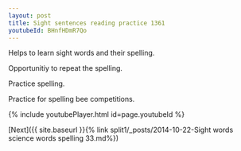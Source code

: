 ```yaml
---
layout: post
title: Sight sentences reading practice 1361
youtubeId: BHnfHDmR7Qo
---
```

 
 
Helps to learn sight words and their spelling.

Opportunitiy to repeat the spelling. 

Practice spelling. 
 
Practice for spelling bee competitions. 
 
{% include youtubePlayer.html id=page.youtubeId %}
 
 

[Next]({{ site.baseurl }}{% link  split1/_posts/2014-10-22-Sight words science words spelling 33.md%})
 
